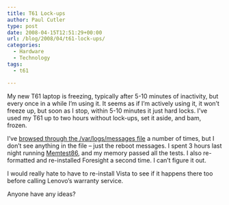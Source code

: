 ```yaml
---
title: T61 Lock-ups
author: Paul Cutler
type: post
date: 2008-04-15T12:51:29+00:00
url: /blog/2008/04/t61-lock-ups/
categories:
  - Hardware
  - Technology
tags:
  - t61

---
```

My new T61 laptop is freezing, typically after 5-10 minutes of inactivity, but every once in a while I&#8217;m using it. It seems as if I&#8217;m actively using it, it won&#8217;t freeze up, but soon as I stop, within 5-10 minutes it just hard locks. I&#8217;ve used my T61 up to two hours without lock-ups, set it aside, and bam, frozen.

I&#8217;ve [browsed through the /var/logs/messages file][1] a number of times, but I don&#8217;t see anything in the file &#8211; just the reboot messages. I spent 3 hours last night running [Memtest86][2], and my memory passed all the tests. I also re-formatted and re-installed Foresight a second time. I can&#8217;t figure it out.

I would really hate to have to re-install Vista to see if it happens there too before calling Lenovo&#8217;s warranty service.

Anyone have any ideas?

 [1]: http://lists.rpath.org/pipermail/foresight-devel/2008-April/000531.html
 [2]: http://www.memtest86.com/